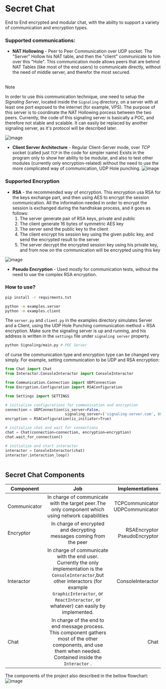 # Secret Chat

End to End encrypted and modular chat, with the ability to support a
variety of communication and encryption types.

### Supported communications:

* <b>NAT Hollowing</b> - Peer to Peer Communication over UDP socket. The "Server" Hollow his NAT table,
  and then the "client" communicate to him over this "Hole". This communication mode allows peers that are behind
  NAT Tables (like most of the end users) to communicate directly, without the need of middle server, and therefor the
  most secured.
  <br><br>

> [!NOTE]
> In order to use this communication technique, one need to setup the <i>Signaling Server</i>, located inside the
> `Signaling` directory, on a server with at least one port exposed to the internet (for example, VPS).
> The purpose of this server is to coordinate the NAT Hollowing porcess between the two peers. Currently, the code of
> this
> signaling server is basically a POC, and therefore not stable and scalable. It can easily be replaced by another
> signaling server,
> as it's protocol will be described later.

![image](https://i.imgur.com/1RH4oua.png)

* <b>Client Server Architecture</b> - Regular Client-Server mode, over <i>TCP</i> socket (called just `TCP` in
  the code for simpler name) Exists in the program only to show her ability to be modular, and also to test other
  modules
  (currently only encryption-related) without the need to use the more complicated way of communication, UDP Hole
  punching.
  ![image](https://i.imgur.com/SP9BrSt.png)

### Supported Encryption

* <b>RSA</b> - the recommended way of encryption. This encryption usa RSA for the keys exchange part, and then using AES
  to encrypt the session communication. All the information needed in order to encrypt the session is exchanged during
  the
  handhskae process, and it goes as follows:
    1. The server generate pair of RSA keys, private and public
    2. The client generate 16 bytes of symmetric AES key
    3. The server send the public key to the client
    4. The client encrypt his session key using the given public key, and send the encrypted result to the server
    5. The server decrypt the encrypted session key using his private key, and from now on the communication will be
       encrypted using this key

![image](https://i.imgur.com/QjfOJKK.png)

* <b>Pseudo Encryption</b> - Used mostly for communication tests, without the need to use the complex RSA encryption.

### How to use?

```bash
pip install -r requirments.txt

python -m examples.server
python -m examples.client
```

The `server.py` and `client.py` in the examples directory simulates
Server and a Client, using the UDP Hole Punching communication method + RSA encryption.
Make sure the signaling server is up and running, and his address is written in the `settings` file under
`signaling server` property.

```bash
python Signaling/main.py # POC Server
```

of curse the communication type and encryption type can be changed very simply. For example,
setting communication to be UDP and RSA encryption:

```python
from Chat import Chat
from Interactor.ConsoleInteractor import ConsoleInteractor

from Communication.Connection import UDPConnection
from Encryption.Configuration import RSAConfiguration

from Settings import SETTINGS

# initialize configurations for communication and encryption
connection = UDPConnection(is_server=False,
                           signaling_server=('signaling-server.com', 8080))
encryption = RSAConfiguration(is_initiator=True)

# initialize chat and wait for connections
chat = Chat(connection=connection, encryption=encryption)
chat.wait_for_connection()

# initialize and start interactor
interactor = ConsoleInteractor(chat)
interactor.interaction_loop()



```

## Secret Chat Components

| Component    |                                                                                                              Job                                                                                                               |                     Implementations |
|--------------|:------------------------------------------------------------------------------------------------------------------------------------------------------------------------------------------------------------------------------:|------------------------------------:|
| Communicator |                                                             In charge of communicate with the target peer.The<br/>only component which using network capabilities                                                              | TCPCommunicator<br/>UDPCommunicator |
| Encryptor    |                                                                            In charge of encrypted and decrypting<br/>messages coming from the peer                                                                             |    RSAEncryptor<br/>PseudoEncryptor |
| Interactor   | In charge of communicate with the end user. Currently the only implementation is the `ConsoleInteractor`,but other interactors (for example `GraphicInteractor`, or `ReactInteractor`, or whatever) can easily by implemented. |                   ConsoleInteractor |
| Chat         |                                In charge of the end to end message process. This component gathers most of the other components, and use them when needed. Contained inside the `Interactor` .                                 |                                Chat |

The components of the project also described in the bellow flowchart:
![image](https://i.imgur.com/UYFOYKI.png)
